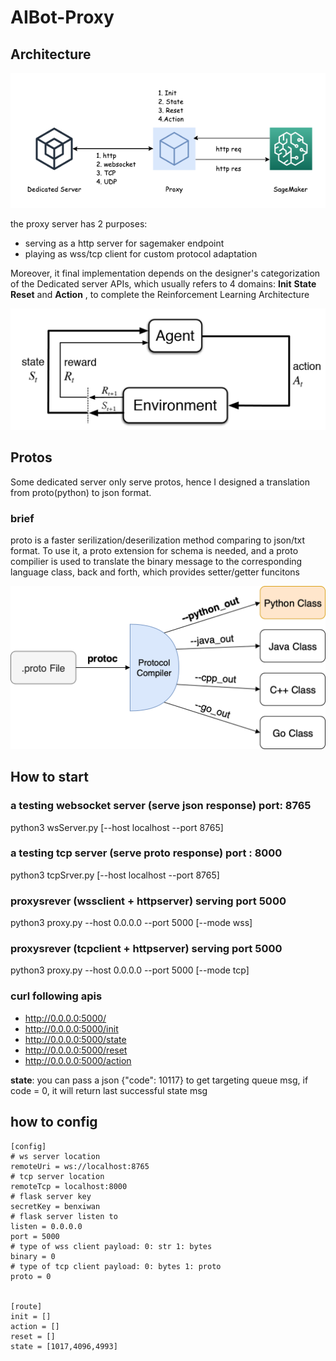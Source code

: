 # AIBot-Proxy

## Architecture 

![proxy](./images/AIBOT.png "proxy server")


the proxy server has 2 purposes:

+ serving as a http server for sagemaker endpoint
+ playing as wss/tcp client for custom protocol adaptation

Moreover, it final implementation depends on the designer's categorization of the Dedicated server APIs, which usually refers to 4 domains: **Init** **State** **Reset** and **Action** , to complete the Reinforcement Learning Architecture

![proxy](./images/ReInforcementLearningChart.png "proxy server")

## Protos

Some dedicated server only serve protos, hence I designed a translation from proto(python) to json format.

### brief

proto is a faster serilization/deserilization method comparing to json/txt format. To use it, a proto extension for schema is needed, and a proto compilier is used to translate the binary message to the corresponding language class, back and forth, which provides setter/getter funcitons

![proxy](./images/protoc.png "proxy server")

## How to start

### a testing websocket server (serve json response) port: 8765

python3 wsServer.py [--host localhost --port 8765]

### a testing tcp server (serve proto response) port : 8000

python3 tcpSrver.py [--host localhost --port 8765]

### proxysrever (wssclient + httpserver) serving port 5000

python3 proxy.py --host 0.0.0.0 --port 5000 [--mode wss]

### proxysrever (tcpclient + httpserver) serving port 5000

python3 proxy.py --host 0.0.0.0 --port 5000 [--mode tcp]

### curl following apis

* http://0.0.0.0:5000/
* http://0.0.0.0:5000/init
* http://0.0.0.0:5000/state
* http://0.0.0.0:5000/reset
* http://0.0.0.0:5000/action

**state**: you can pass a json {"code": 10117} to get targeting queue msg, if code = 0, it will return last successful state msg

## how to config

```
[config]
# ws server location
remoteUri = ws://localhost:8765
# tcp server location
remoteTcp = localhost:8000
# flask server key
secretKey = benxiwan
# flask server listen to 
listen = 0.0.0.0
port = 5000
# type of wss client payload: 0: str 1: bytes
binary = 0
# type of tcp client payload: 0: bytes 1: proto
proto = 0


[route]
init = []
action = []
reset = []
state = [1017,4096,4993]
```


